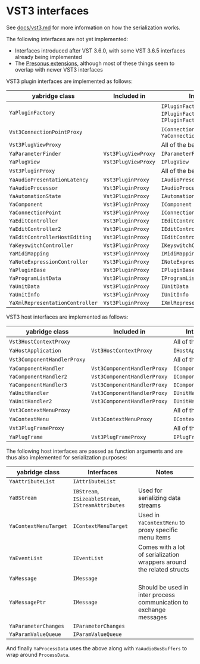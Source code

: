 # VST3 interfaces

See
[docs/vst3.md](https://github.com/robbert-vdh/yabridge/blob/master/docs/vst3.md)
for more information on how the serialization works.

The following interfaces are not yet implemented:

- Interfaces introduced after VST 3.6.0, with some VST 3.6.5 interfaces already
  being implemented
- The [Presonus extensions](https://presonussoftware.com/en_US/developer),
  although most of these things seem to overlap with newer VST3 interfaces

VST3 plugin interfaces are implemented as follows:

| yabridge class                  | Included in         | Interfaces                                             |
| ------------------------------- | ------------------- | ------------------------------------------------------ |
| `YaPluginFactory`               |                     | `IPluginFactory`, `IPluginFactory2`, `IPluginFactory3` |
| `Vst3ConnectionPointProxy`      |                     | `IConnectionPoint` through `YaConnectionPoint`         |
| `Vst3PlugViewProxy`             |                     | All of the below:                                      |
| `YaParameterFinder`             | `Vst3PlugViewProxy` | `IParameterFinder`                                     |
| `YaPlugView`                    | `Vst3PlugViewProxy` | `IPlugView`                                            |
| `Vst3PluginProxy`               |                     | All of the below:                                      |
| `YaAudioPresentationLatency`    | `Vst3PluginProxy`   | `IAudioPresentationLatency`                            |
| `YaAudioProcessor`              | `Vst3PluginProxy`   | `IAudioProcessor`                                      |
| `YaAutomationState`             | `Vst3PluginProxy`   | `IAutomationState`                                     |
| `YaComponent`                   | `Vst3PluginProxy`   | `IComponent`                                           |
| `YaConnectionPoint`             | `Vst3PluginProxy`   | `IConnectionPoint`                                     |
| `YaEditController`              | `Vst3PluginProxy`   | `IEditController`                                      |
| `YaEditController2`             | `Vst3PluginProxy`   | `IEditController2`                                     |
| `YaEditControllerHostEditing`   | `Vst3PluginProxy`   | `IEditControllerHostEditing`                           |
| `YaKeyswitchController`         | `Vst3PluginProxy`   | `IKeyswitchController`                                 |
| `YaMidiMapping`                 | `Vst3PluginProxy`   | `IMidiMapping`                                         |
| `YaNoteExpressionController`    | `Vst3PluginProxy`   | `INoteExpressionController`                            |
| `YaPluginBase`                  | `Vst3PluginProxy`   | `IPluginBase`                                          |
| `YaProgramListData`             | `Vst3PluginProxy`   | `IProgramListData`                                     |
| `YaUnitData`                    | `Vst3PluginProxy`   | `IUnitData`                                            |
| `YaUnitInfo`                    | `Vst3PluginProxy`   | `IUnitInfo`                                            |
| `YaXmlRepresentationController` | `Vst3PluginProxy`   | `IXmlRepresentationController`                         |

VST3 host interfaces are implemented as follows:

| yabridge class              | Included in                 | Interfaces           |
| --------------------------- | --------------------------- | -------------------- |
| `Vst3HostContextProxy`      |                             | All of the below:    |
| `YaHostApplication`         | `Vst3HostContextProxy`      | `IHostApplication`   |
| `Vst3ComponentHandlerProxy` |                             | All of the below:    |
| `YaComponentHandler`        | `Vst3ComponentHandlerProxy` | `IComponentHandler`  |
| `YaComponentHandler2`       | `Vst3ComponentHandlerProxy` | `IComponentHandler2` |
| `YaComponentHandler3`       | `Vst3ComponentHandlerProxy` | `IComponentHandler3` |
| `YaUnitHandler`             | `Vst3ComponentHandlerProxy` | `IUnitHandler`       |
| `YaUnitHandler2`            | `Vst3ComponentHandlerProxy` | `IUnitHandler2`      |
| `Vst3ContextMenuProxy`      |                             | All of the below:    |
| `YaContextMenu`             | `Vst3ContextMenuProxy`      | `IContextMenu`       |
| `Vst3PlugFrameProxy`        |                             | All of the below:    |
| `YaPlugFrame`               | `Vst3PlugFrameProxy`        | `IPlugFrame`         |

The following host interfaces are passed as function arguments and are thus also
implemented for serialization purposes:

| yabridge class        | Interfaces                                         | Notes                                                                 |
| --------------------- | -------------------------------------------------- | --------------------------------------------------------------------- |
| `YaAttributeList`     | `IAttributeList`                                   |                                                                       |
| `YaBStream`           | `IBStream`, `ISizeableStream`, `IStreamAttributes` | Used for serializing data streams                                     |
| `YaContextMenuTarget` | `IContextMenuTarget`                               | Used in `YaContextMenu` to proxy specific menu items                  |
| `YaEventList`         | `IEventList`                                       | Comes with a lot of serialization wrappers around the related structs |
| `YaMessage`           | `IMessage`                                         |                                                                       |
| `YaMessagePtr`        | `IMessage`                                         | Should be used in inter process communication to exchange messages    |
| `YaParameterChanges`  | `IParameterChanges`                                |                                                                       |
| `YaParamValueQueue`   | `IParamValueQueue`                                 |                                                                       |

And finally `YaProcessData` uses the above along with `YaAudioBusBuffers` to
wrap around `ProcessData`.
